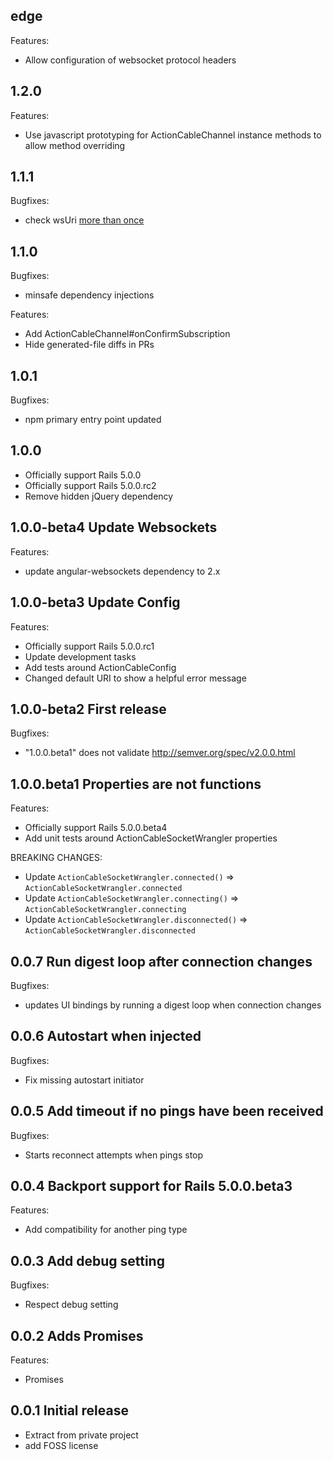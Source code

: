## edge

Features:
  - Allow configuration of websocket protocol headers

## 1.2.0

Features:
  - Use javascript prototyping for ActionCableChannel instance methods to allow method overriding

## 1.1.1

Bugfixes:
  - check wsUri [more than once](https://github.com/angular-actioncable/angular-actioncable/issues/61)

## 1.1.0

Bugfixes:
  - minsafe dependency injections

Features:
  - Add ActionCableChannel#onConfirmSubscription
  - Hide generated-file diffs in PRs

## 1.0.1

Bugfixes:
  - npm primary entry point updated

## 1.0.0
  - Officially support Rails 5.0.0
  - Officially support Rails 5.0.0.rc2
  - Remove hidden jQuery dependency

## 1.0.0-beta4 Update Websockets

Features:
  - update angular-websockets dependency to 2.x

## 1.0.0-beta3 Update Config

Features:
  - Officially support Rails 5.0.0.rc1
  - Update development tasks
  - Add tests around ActionCableConfig
  - Changed default URI to show a helpful error message

## 1.0.0-beta2  First release

Bugfixes:
  - "1.0.0.beta1" does not validate http://semver.org/spec/v2.0.0.html

## 1.0.0.beta1  Properties are not functions

Features:
  - Officially support Rails 5.0.0.beta4
  - Add unit tests around ActionCableSocketWrangler properties

BREAKING CHANGES:
  - Update `ActionCableSocketWrangler.connected()` => `ActionCableSocketWrangler.connected`
  - Update `ActionCableSocketWrangler.connecting()` => `ActionCableSocketWrangler.connecting`
  - Update `ActionCableSocketWrangler.disconnected()` => `ActionCableSocketWrangler.disconnected`

## 0.0.7  Run digest loop after connection changes

Bugfixes:
  - updates UI bindings by running a digest loop when connection changes

## 0.0.6  Autostart when injected

Bugfixes:
  - Fix missing autostart initiator

## 0.0.5  Add timeout if no pings have been received

Bugfixes:
  - Starts reconnect attempts when pings stop

## 0.0.4  Backport support for Rails 5.0.0.beta3

Features:
  - Add compatibility for another ping type

## 0.0.3  Add debug setting

Bugfixes:
  - Respect debug setting

## 0.0.2  Adds Promises

Features:
  - Promises

## 0.0.1  Initial release

  - Extract from private project
  - add FOSS license
